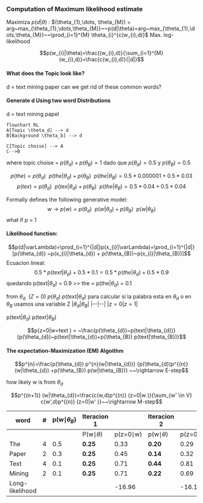 
### Computation of Maximum likelihood estimate
Maximiza $p(d|\theta)$ : $(\theta_{1},\dots, \theta_{M}) = arg~max_{\theta_{1},\dots,\theta_{M}}~~p(d|\theta)=arg~max_{\theta_{1},\dots,\theta_{M}}~~\prod_{i=1}^{M} \theta_{i}^{c(w_{i},d)}$ 
Max. log-likelihood

$$p(w_{i}|\theta)=\frac{(w_{i},d)}{\sum_{i=1}^{M}(w_{i},d)}=\frac{c(w_{i},d)}{|d|}$$

#### What does the Topic look like?
d = text mining paper
can we get rid of these common words?

#### Generate d Using two word Distributions
d = text mining papel
``` mermaid
flowchart RL
A[Topic \theta_d] --> d
B[Background \theta_b] --> d

C[Topic choise] --> A 
C-->B
```
where topic choise = $p(\theta_{d}) + p(\theta_{B})=1$ dado que $p(\theta_{d})=0.5$ y $p(\theta_{B})=0.5$ 

$$p(the)= p(\theta_{d})~~p(the|\theta_{d}) + p(\theta_{B})~~p(the|\theta_{B}) = 0.5*0.000001+0.5*0.03$$
$$p(tex)= p(\theta_{d})~~p(tex|\theta_{d}) + p(\theta_{B})~~p(the|\theta_{B}) = 0.5*0.04+0.5*0.04$$

Formally defines the following generative model:
$$w\rightarrow p(w)= p(\theta_{d})~~p(w|\theta_{d}) + p(\theta_{B})~~p(w|\theta_{B})$$
what if p = 1

#### Likelihood function:
$$p(d|\varLambda)=\prod_{i=1}^{|d|}p(x_{i}|\varLambda)=\prod_{i=1}^{|d|}[p(\theta_{d}) ~p(x_{i}|\theta_{d}) + p(\theta_{B})~p(x_{i}|\theta_{B})]$$
Ecuacion lineal:
$$0.5*p(text|\theta_{d})+0.5*0.1=0.5*p(the|\theta_{d})+0.5*0.9$$
quedando p(text|$\theta_{d}$) = 0.9 >> the = p(the|$\theta_{d}$) = 0.1

from $\theta_{d}~~(Z=0)$  $p(\theta_{d})~p(text|\theta_{d})$ 
para calcular si la palabra esta en $\theta_{d}$ o en $\theta_{B}$ usamos una variable Z
|$\theta_{d}$|$\theta_B$|
|--|--|
|$z=0$|$z=1$|

p(text|$\theta_d$)
p(text|$\theta_{B}$)

$$p(z=0|w=text ) = ~\frac{p(\theta_{d})~p(text|\theta_{d})}{p(\theta_{d})~p(text|\theta_{d})+p(\theta_{B}) p(text|\theta_{B})}$$

#### The expectation-Maximization (EM) Algoithm
$$p^{n}=\frac{p(\theta_{d}) p^{n}(w|\theta_{d})} {p(\theta_{d})p^{(n)} (w|\theta_{d}) +p(\theta_{B}) p(w|\theta_{B})} ~~\rightarrow E-step$$

how likely w is from $\theta_{d}$

$$p^{(n+1)} (w|\theta_{d})=\frac{c(w,d)p^{(n)} (z=0|w )}{\sum_{w' \in V} c(w',d)p^{(n)} (z=0|w' )}~~\rightarrow M-step$$

|word|#|p(w$\mid \theta_B$)|Iteracion 1| | Iteracion 2| | Iteracion 3| |
|--|--|--|--|--|--|--|--|--|
| | | |P(w$\mid \theta$)| p(z=0$\mid$w)|p(w$\mid \theta$)|p(z=0$\mid$w)|p(w$\mid\theta$)|p(z=0$\mid$w)| 
|The|4|0.5|**0.25**|0.33|**0.20**|0.29|**0.18**|0.26|
|Paper| 2|0.3|**0.25**|0.45|**0.14**|0.32|**0.10**|0.25|
|Text| 4|0.1|**0.25**|0.71|**0.44**|0.81|**0.50**|0.93|
|Mining|2|0.1|**0.25**|0.71|**0.22**|0.69|**0.22**|0.69|
|Long-likelihood |||| -16.96||-16.13||-16.02|

